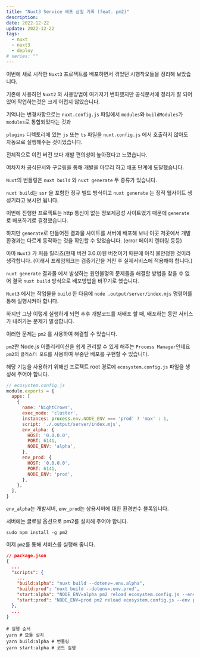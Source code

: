 ```yaml
---
title: "Nuxt3 Service 배포 삽질 기록 (feat. pm2)"
description:
date: 2022-12-22
update: 2022-12-22
tags:
  - nuxt
  - nuxt3
  - deploy
# series: ""
---
```


이번에 새로 시작한 `Nuxt3` 프로젝트를 배포하면서 겪었던 시행착오들을 정리해 보았습니다.

기존에 사용하던 `Nuxt2` 와 사용방법이 여기저기 변화했지만 공식문서에 정리가 잘 되어있어 작업하는것은 크게 어렵지 않았습니다.

기억나는 변경사항으로는 `nuxt.config.js` 파일에서 `modules`와 `buildModules`가 `modules`로 통합되었다는 것과

`plugins` 디렉토리에 있는 `js` 또는 `ts` 파일을 `nuxt.config.js` 에서 호출하지 않아도 자동으로 실행해주는 것이었습니다.

전체적으로 이전 버전 보다 개발 편의성이 높아졌다고 느꼈습니다.

여차저차 공식문서와 구글링을 통해 개발을 마무리 하고 배포 단계에 도달했습니다.

`Nuxt`의 번들링은 `nuxt build` 와 `nuxt generate` 두 종류가 있습니다.

`nuxt build`는 `ssr` 을 포함한 정규 빌드 방식이고 `nuxt generate` 는 정적 웹사이트 생성기라고 보시면 됩니다.

이번에 진행한 프로젝트는 http 통신이 없는 정보제공성 사이트였기 때문에 `generate` 로 배포하기로 결정했습니다.

하지만 `generate`로 만들어진 결과물 사이트를 서버에 배포해 보니 이곳 저곳에서 개발환경과는 다르게 동작하는 것을 확인할 수 있었습니다. (error 페이지 렌더링 등등)

아마 `Nuxt3` 가 처음 릴리즈(현재 버전 3.0.0)된 버전이기 때문에 아직 불안정한 것이라 생각합니다. (이래서 프레임워크는 검증기간을 거친 후 실제서비스에 적용해야 합니다.)

`nuxt generate` 결과물 에서 발생하는 원인불명의 문제들을 해결할 방법을 찾을 수 없어 결국 `nuxt build` 방식으로 배포방법을 바꾸기로 했습니다.

`Nuxt3` 에서는 작업물을 `build` 한 다음에 `node .output/server/index.mjs` 명령어를 통해 실행시켜야 합니다.

하지만 그냥 이렇게 실행하게 되면 추후 개발코드를 재배포 할 때, 배포하는 동안 서비스가 내려가는 문제가 발생합니다.

이러한 문제는 `pm2` 를 사용하여 해결할 수 있습니다.

`pm2`란 Node.js 어플리케이션을 쉽게 관리할 수 있게 해주는 `Process Manager`인데요 `pm2`의 `클러스터 모드`를 사용하여 무중단 배포를 구현할 수 있습니다.

해당 기능을 사용하기 위해선 프로젝트 root 경로에 `ecosystem.config.js` 파일을 생성해 주어야 합니다.

```js
// ecosystem.config.js
module.exports = {
  apps: [
    {
      name: 'NightCrows',
      exec_mode: 'cluster',
      instances: process.env.NODE_ENV === 'prod' ? 'max' : 1,
      script: './.output/server/index.mjs',
      env_alpha: {
        HOST: '0.0.0.0',
        PORT: 6141,
        NODE_ENV: 'alpha',
      },
      env_prod: {
        HOST: '0.0.0.0',
        PORT: 6141,
        NODE_ENV: 'prod',
      },
    },
  ],
}
```

`env_alpha`는 개발서버, `env_prod`는 상용서버에 대한 환경변수 블록입니다.

서버에는 글로벌 옵션으로 pm2를 설치해 주어야 합니다.

`sudo npm install -g pm2`

이제 `pm2`를 통해 서비스를 실행해 줍니다.


```json
// package.json
{
  ...
  "scripts": {
    ...
    "build:alpha": "nuxt build --dotenv=.env.alpha",
    "build:prod": "nuxt build --dotenv=.env.prod",
    "start:alpha": "NODE_ENV=alpha pm2 reload ecosystem.config.js --env alpha",
    "start:prod": "NODE_ENV=prod pm2 reload ecosystem.config.js --env prod"
  },
  ...
}

```

```
# 실행 순서
yarn # 모듈 설치
yarn build:alpha # 번들링
yarn start:alpha # 코드 실행
```